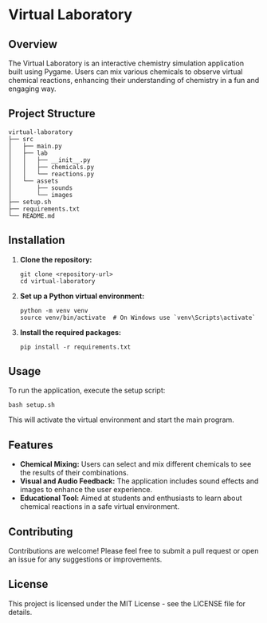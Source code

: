 # Virtual Laboratory

## Overview
The Virtual Laboratory is an interactive chemistry simulation application built using Pygame. Users can mix various chemicals to observe virtual chemical reactions, enhancing their understanding of chemistry in a fun and engaging way.

## Project Structure
```
virtual-laboratory
├── src
│   ├── main.py
│   ├── lab
│   │   ├── __init__.py
│   │   ├── chemicals.py
│   │   └── reactions.py
│   └── assets
│       ├── sounds
│       └── images
├── setup.sh
├── requirements.txt
└── README.md
```

## Installation

1. **Clone the repository:**
   ```
   git clone <repository-url>
   cd virtual-laboratory
   ```

2. **Set up a Python virtual environment:**
   ```
   python -m venv venv
   source venv/bin/activate  # On Windows use `venv\Scripts\activate`
   ```

3. **Install the required packages:**
   ```
   pip install -r requirements.txt
   ```

## Usage

To run the application, execute the setup script:
```
bash setup.sh
```

This will activate the virtual environment and start the main program.

## Features

- **Chemical Mixing:** Users can select and mix different chemicals to see the results of their combinations.
- **Visual and Audio Feedback:** The application includes sound effects and images to enhance the user experience.
- **Educational Tool:** Aimed at students and enthusiasts to learn about chemical reactions in a safe virtual environment.

## Contributing

Contributions are welcome! Please feel free to submit a pull request or open an issue for any suggestions or improvements.

## License

This project is licensed under the MIT License - see the LICENSE file for details.